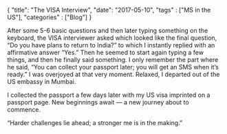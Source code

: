 {
    "title": "The VISA Interview",
    "date": "2017-05-10",
    "tags" : ["MS in the US"],
    "categories" : ["Blog"]
}


After some 5-6 basic questions and then later typing something on the keyboard, the VISA interviewer asked which looked like the final question, “Do you have plans to return to India?” to which I instantly replied with an affirmative answer “Yes.” Then he seemed to start again typing a few things, and then he finally said something. I only remember the part where he said, “You can collect your passport later; you will get an SMS when it’s ready.” I was overjoyed at that very moment. Relaxed, I departed out of the US embassy in Mumbai.

I collected the passport a few days later with my US visa imprinted on a passport page.
New beginnings await — a new journey about to commence.

<div class="message">
“Harder challenges lie ahead; a stronger me is in the making.”
</div>
